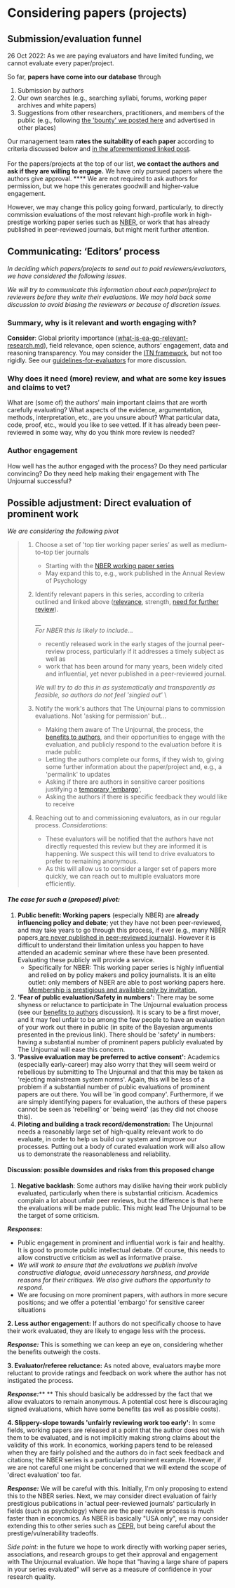 # Considering papers (projects)

## Submission/evaluation funnel

26 Oct 2022:  As we are paying evaluators and have limited funding, we cannot evaluate every paper/project.&#x20;

So far, **papers have come into our database** through&#x20;

1. Submission by authors
2. Our own searches (e.g., searching syllabi, forums, working paper archives and white papers)
3. Suggestions from other researchers, practitioners, and members of the public (e.g., following [the 'bounty' we posted here](https://forum.effectivealtruism.org/posts/kftzYdmZf4nj2ExN7/what-pivotal-and-useful-research-would-you-like-to-see) and advertised in other places) &#x20;

Our management team **rates the suitability of each paper** according to criteria discussed below and [in the aforementioned linked post](https://forum.effectivealtruism.org/posts/kftzYdmZf4nj2ExN7/what-pivotal-and-useful-research-would-you-like-to-see). \
\
For the papers/projects at the top of our list, **we contact the authors** **and ask if they are willing to engage.** We have only pursued papers where the authors give approval.  ****  We are not required to ask authors for permission, but we hope this generates goodwill and higher-value engagement.&#x20;

However, we may change this policy going forward, particularly, to directly commission evaluations of the most relevant high-profile work in high-prestige working paper series such as [NBER](https://www.nber.org/), or work that has already published in peer-reviewed journals, but might merit further attention.

## Communicating: **‘Editors’ process**&#x20;

_In deciding which papers/projects to send out to paid reviewers/evaluators, we have considered the following issues._&#x20;

_We will try to communicate this information about each paper/project to reviewers before they write their evaluations. We may hold back some discussion to avoid biasing the reviewers or because of discretion issues._

### Summary, why is it relevant and worth engaging with?

**Consider**: Global priority importance ([what-is-ea-gp-relevant-research.md](../../the-field-and-ea-gp-research/what-is-ea-gp-relevant-research.md "mention")), field relevance, open science, authors’ engagement, data and reasoning transparency. You may consider the [ITN framework](https://forum.effectivealtruism.org/topics/itn-framework-1), but not too rigidly. See our [guidelines-for-evaluators](../policies-evaluation/guidelines-for-evaluators/ "mention") for more discussion.

### **Why does it need (more) review, and what are some key issues and claims to vet?**

What are (some of) the authors’ main important claims that are worth carefully evaluating? What aspects of the evidence, argumentation, methods, interpretation, etc., are you unsure about? What particular data, code, proof, etc., would you like to see vetted. If it has already been peer-reviewed in some way, why do you think more review is needed?

### **Author engagement**

How well has the author engaged with the process? Do they need particular convincing? Do they need help making their engagement with The Unjournal successful?

## Possible adjustment: Direct evaluation of prominent work

_We are considering the following pivot_

> 1.  Choose a set of 'top tier working paper series’ as well as medium-to-top tier journals&#x20;
>
>     * Starting with the [NBER working paper series](https://www.nber.org/papers?page=1\&perPage=50\&sortBy=public\_date)
>     * May expand this to, e.g., work published in the Annual Review of Psychology
>
>
> 2.  Identify relevant papers in this series, according to criteria outlined and linked above ([relevance](considering-projects.md#summary-why-is-it-relevant-and-worth-engaging-with), strength, [need for further review](considering-projects.md#why-does-it-need-more-review-and-what-are-some-key-issues-and-claims-to-vet)).&#x20;
>
>     __\
>     _For NBER this is likely to include..._
>
>     * recently released work in the early stages of the journal peer-review process, particularly if it addresses a timely subject as well as&#x20;
>     * work that has been around for many years, been widely cited and influential, yet never published in a peer-reviewed journal.
>
>     _We will try to do this in as systematically and transparently as feasible, so authors do not feel 'singled out'_ \
>
> 3.  Notify the work's authors that The Unjournal plans to commission evaluations. Not 'asking for permission' but...&#x20;
>
>     * Making them aware of The Unjournal, the process, the[ benefits to authors](../../key-issues-explanations-faq/faq-interaction/for-researchers-authors.md#why-should-researchers-and-groups-submit-their-work-to-and-engage-with-the-unjournal), and their opportunities to engage with the evaluation, and publicly respond to the evaluation before it is made public
>     * Letting the authors complete our forms, if they wish to, giving some further information about the paper/project and, e.g., a 'permalink' to updates
>     * Asking if there are authors in sensitive career positions justifying a [temporary 'embargo](../../key-issues-explanations-faq/faq-interaction/for-researchers-authors.md#conditional-embargo)',
>     * Asking the authors if there is specific feedback they would like to receive
>
>
> 4. Reaching out to and commissioning evaluators, as in our regular process. _Considerations_:
>    * These evaluators will be notified that the authors have not directly requested this review but they are informed it is happening. We suspect this will tend to drive evaluators to prefer to remaining anonymous.
>    * As this will allow us to consider a larger set of papers more quickly, we can reach out to multiple evaluators more efficiently.   &#x20;

#### _**The case for such a (proposed) pivot:**_

1. **Public benefit: Working papers** (especially NBER) are **already influencing policy and debate**; yet they have not been peer-reviewed, and may take years to go through this process, if ever (e.g., many NBER papers[ are never published in peer-reviewed journals](https://bldavies.com/blog/publication-outcomes-nber-working-papers/)). However it is difficult to understand their limitation unless you happen to have attended an academic seminar where these have been presented. Evaluating these publicly will provide a service.
   * Specifically for NBER: This working paper series is highly influential and relied on by policy makers and policy journalists. It is an elite outlet: only members of NBER are able to post working papers here. [Membership is prestigious and available only by invitation.](https://economistwritingeveryday.com/2022/05/02/lets-talk-about-the-nber/) &#x20;
2. **'Fear of public evaluation/Safety in numbers':** There may be some shyness or reluctance to participate in The Unjournal evaluation process (see our [benefits to authors](../../key-issues-explanations-faq/faq-interaction/for-researchers-authors.md#why-should-researchers-and-groups-submit-their-work-to-and-engage-with-the-unjournal) discussion).  It is scary to be a first mover, and it may feel unfair to be among the few people to have an evaluation of your work out there in public (in spite of the Bayesian arguments presented in the previous link). There should be 'safety' in numbers: having a substantial number of prominent papers publicly evaluated by The Unjournal will ease this concern.&#x20;
3. **'Passive evaluation may be preferred to active consent':** Academics (especially early-career) may also worry that they will seem weird or rebellious by submitting to The Unjournal and that this may be taken as 'rejecting mainstream system norms'. Again, this will be less of a problem if a substantial number of public evaluations of prominent papers are out there. You will be 'in good company'. Furthermore, if we are simply identifying papers for evaluation, the authors of these papers cannot be seen as 'rebelling' or 'being weird' (as they did not choose this).&#x20;
4. **Piloting and building a track record/demonstration:** The Unjournal needs a reasonably large set of high-quality relevant work to do evaluate, in order to help us build our system and improve our processes. Putting out a body of curated evaluation work will also allow us to demonstrate the reasonableness and reliability.

#### **Discussion: possible downsides and risks** from this **proposed change**

1. **Negative backlash**: Some authors may dislike having their work publicly evaluated, particularly when there is substantial criticism. Academics complain a lot about unfair peer reviews, but the difference is that here the evaluations will be made public. This might lead The Unjournal to be the target of some criticism.&#x20;

_**Responses:**_ &#x20;

* Public engagement in prominent and influential work is fair and healthy. It is good to promote public intellectual debate. Of course, this needs to allow constructive criticism as well as informative praise.&#x20;
* _We will work to ensure that the evaluations we publish involve constructive dialogue, avoid unnecessary harshness, and provide reasons for their critiques. We also give authors the opportunity to respond._&#x20;
* We are focusing on more prominent papers, with authors in more secure positions; and we offer a potential 'embargo' for sensitive career situations

**2. Less author engagement:** If authors do not specifically choose to have their work evaluated, they are likely to engage less with the process.&#x20;

_**Response:**_ This is something we can keep an eye on, considering whether the benefits outweigh the costs.



**3. Evaluator/referee reluctance:** As noted above, evaluators maybe more reluctant to provide ratings and feedback on work where the author has not instigated the process.&#x20;

_**Response:**_** ** This should basically be addressed by the fact that we allow evaluators to remain anonymous. A potential cost here is discouraging signed evaluations, which have some benefits (as well as possible costs).



**4. Slippery-slope towards 'unfairly reviewing work too early':** In some fields, working papers are released at a point that the author does not wish them to be evaluated, and is not implicitly making strong claims about the validity of this work.  In economics, working papers tend to be released when they are fairly polished and the authors do in fact seek feedback and citations; the NBER series is a particularly prominent example. However, if we are not careful one might be concerned that we will extend the scope of 'direct evaluation' too far.&#x20;

_**Response:**_ We will be careful with this. Initially, I'm only proposing to extend this to the NBER series. Next, we may consider direct evaluation of  fairly prestigious publications in 'actual peer-reviewed journals' particularly in fields (such as psychology) where are the peer review process is much faster than in economics. As NBER is basically "USA only", we may consider extending this to other series such as [CEPR](https://cepr.org/publications/discussion-papers), but being careful about the prestige/vulnerability tradeoffs.&#x20;

_Side point:_ in the future we hope to work directly with working paper series, associations, and research groups to get their approval and engagement with The Unjournal evaluation. We hope that "having a large share of papers in your series evaluated" will serve as a measure of confidence in your research quality.&#x20;
